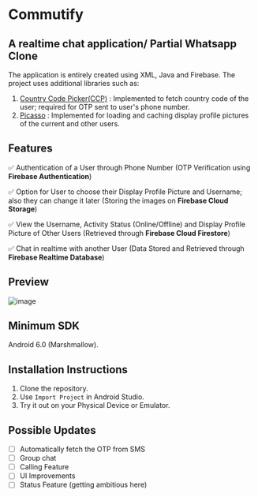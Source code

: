 # Commutify
## A realtime chat application/ Partial Whatsapp Clone


The application is entirely created using XML, Java and Firebase. The project uses additional libraries such as:

1) [Country Code Picker(CCP)](https://github.com/hbb20/CountryCodePickerProject) : Implemented to fetch country code of the user; required for OTP sent to user's phone number. 
2) [Picasso](https://github.com/square/picasso) : Implemented for loading and caching display profile pictures of the current and other users.


## Features
:white_check_mark: Authentication of a User through Phone Number (OTP Verification using **Firebase Authentication**)

:white_check_mark: Option for User to choose their Display Profile Picture and Username; also they can change it later (Storing the images on **Firebase Cloud Storage**)

:white_check_mark: View the Username, Activity Status (Online/Offline) and Display Profile Picture of Other Users (Retrieved through **Firebase Cloud Firestore**)

:white_check_mark: Chat in realtime with another User (Data Stored and Retrieved through **Firebase Realtime Database**)   


## Preview

![image](https://user-images.githubusercontent.com/62807226/105393870-e389fc00-5c42-11eb-82fc-7466c00f08b2.png)


## Minimum SDK
  
  Android 6.0 (Marshmallow).

## Installation Instructions
1. Clone the repository.
2. Use `Import Project` in Android Studio.
3. Try it out on your Physical Device or Emulator.

## Possible Updates
- [ ] Automatically fetch the OTP from SMS
- [ ] Group chat
- [ ] Calling Feature
- [ ] UI Improvements 
- [ ] Status Feature (getting ambitious here)
